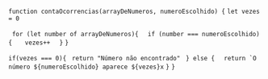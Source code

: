 ``function contaOcorrencias(arrayDeNumeros, numeroEscolhido) {``
``let vezes = 0``

 `` for (let number of arrayDeNumeros){``
  ``  if (number === numeroEscolhido){``
  ``    vezes++ ``
  ``  }``
  ``}``

  ``if(vezes === 0){``
`` return "Número não encontrado"``
 `` } else {``
  ``  return `O número ${numeroEscolhido} aparece ${vezes}x``
  ``}``
``}``